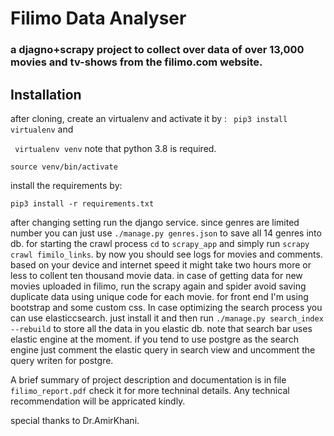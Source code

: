 # Filimo Data Analyser
### a djagno+scrapy project to collect over data of over 13,000 movies and tv-shows from the filimo.com website. 
## Installation
after cloning, create an virtualenv and activate it by :
` pip3 install virtualenv`
and 

` virtualenv venv`
note that python 3.8 is required.

`source venv/bin/activate`

install the requirements by:

`pip3 install -r requirements.txt`

after changing setting run the django service. since genres are limited number you can just use `./manage.py genres.json` to save all 14 genres into db.
for starting the crawl process `cd` to `scrapy_app` and simply run 
`scrapy crawl fimilo_links`.
by now you should see logs for movies and comments. based on your device and internet speed it might take two hours more or less to collent ten thousand movie data.
in case of getting data for new movies uploaded in filimo, run the scrapy again and spider avoid saving duplicate data using unique code for each movie.
for front end I'm using bootstrap and some custom css. In case optimizing the search process you can use elasticcsearch. just install it and then run 
`./manage.py search_index --rebuild` to store all the data in you elastic db. note that search bar uses elastic engine at the moment. if you tend to use postgre as 
the search engine just comment the elastic query in search view and uncomment the query writen for postgre.

A brief summary of project description and documentation is in file `filimo_report.pdf` check it  for more techninal details.
Any technical recommendation will be appricated kindly.

special thanks to Dr.AmirKhani.

